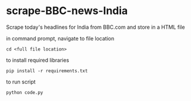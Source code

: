 # scrape-BBC-news-India  
Scrape today's headlines for India from BBC.com and store in a HTML file  

in command prompt, navigate to file location  
```
cd <full file location>
```

to install required libraries  
```
pip install -r requirements.txt
```

to run script  
```
python code.py
```
